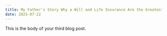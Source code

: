 ```yaml
---
title: My Father's Story Why a Will and Life Insurance Are the Greatest Acts of Love
date: 2025-07-22
---
```

This is the body of your third blog post.